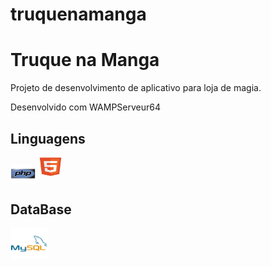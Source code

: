 # truquenamanga
<h1>Truque na Manga</h1>

Projeto de desenvolvimento de aplicativo para loja de magia.

Desenvolvido com WAMPServeur64

<h2>Linguagens</h2>
<div style="display: inline_block">
<img align="center" alt="Renaud-Php" height="30" width="40"src="https://raw.githubusercontent.com/devicons/devicon/master/icons/php/php-original.svg"/>
<img alt="Renaud-HTML" height="30" width="40" src="https://raw.githubusercontent.com/devicons/devicon/master/icons/html5/html5-original.svg">
</div>

<h2>DataBase</h2>
<div style="display: inline_block">
<img align="center" alt="Renaud-MySQL" height="50" width="60" src="https://raw.githubusercontent.com/devicons/devicon/master/icons/mysql/mysql-original-wordmark.svg"/>
</div>

